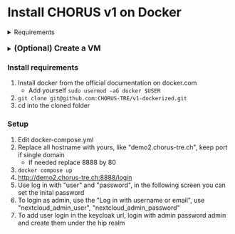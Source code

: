 # Install CHORUS v1 on Docker

<details>
  <summary>Requirements</summary>
  
- Ubuntu 22.04 
    - (Only OS tested, other linux with cgroups v2 might work)
- 500Gb Storage
- 64Gb Ram
- Docker with root access 
    - (container must run in privileged mode)
</details>

<br>

<details>
  <summary><b style="font-size:1.25em;">(Optional) Create a VM</b></summary>
  
### Heading
1. Create a VM
    - Ubuntu 22.04
    - 500Gb Hard disk
    - 64Gb Ram
    - Assign a public IP
    - Create a domain name, eg "demo2.chorus-tre.ch"
    - Connect via ssh
2. Create a user with sudo privileges, ie "chorus"
3. Login as "chorus"

</details>

### Install requirements
1. Install docker from the official documentation on docker.com
    - Add yourself `sudo usermod -aG docker $USER`
2. `git clone git@github.com:CHORUS-TRE/v1-dockerized.git`
3. cd into the cloned folder 

### Setup
1. Edit docker-compose.yml
2. Replace all hostname with yours, like "demo2.chorus-tre.ch", keep port if single domain
    - If needed replace 8888 by 80
3. `docker compose up`
4. http://demo2.chorus-tre.ch:8888/login
5. Use log in with "user" and "password", in the following screen you can set the inital password
6. To login as admin, use the "Log in with username or email", use "nextcloud_admin_user", "nextcloud_admin_password"
7. To add user login in the keycloak url, login with admin password admin and create them under the hip realm
